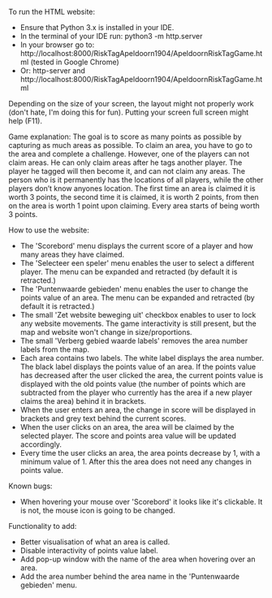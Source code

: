 To run the HTML website:
- Ensure that Python 3.x is installed in your IDE.
- In the terminal of your IDE run: python3 -m http.server
- In your browser go to: http://localhost:8000/RiskTagApeldoorn1904/ApeldoornRiskTagGame.html (tested in Google Chrome)
- Or: http-server and http://localhost:8000/RiskTagApeldoorn1904/ApeldoornRiskTagGame.html

Depending on the size of your screen, the layout might not properly work (don't hate, I'm doing this for fun). Putting your screen full screen might help (F11).

Game explanation:
The goal is to score as many points as possible by capturing as much areas as possible. To claim an area, you have to go to the area and complete a challenge. 
However, one of the players can not claim areas. He can only claim areas after he tags another player. The player he tagged will then become it, and can not claim any areas. The person who is it permanently has the locations of all players, while the other players don’t know anyones location.
The first time an area is claimed it is worth 3 points, the second time it is claimed, it is worth 2 points, from then on the area is worth 1 point upon claiming. Every area starts of being worth 3 points.

How to use the website:
- The 'Scorebord' menu displays the current score of a player and how many areas they have claimed.
- The 'Selecteer een speler' menu enables the user to select a different player. The menu can be expanded and retracted (by default it is retracted.)
- The 'Puntenwaarde gebieden' menu enables the user to change the points value of an area. The menu can be expanded and retracted (by default it is retracted.)
- The small 'Zet website beweging uit' checkbox enables to user to lock any website movements. The game interactivity is still present, but the map and website won't change in size/proportions.
- The small 'Verberg gebied waarde labels' removes the area number labels from the map.
- Each area contains two labels. The white label displays the area number. The black label displays the points value of an area. If the points value has decreased after the user clicked the area, the current points value is displayed with the old points value (the number of points which are subtracted from the player who currently has the area if a new player claims the area) behind it in brackets.
- When the user enters an area, the change in score will be displayed in brackets and grey text behind the current scores.
- When the user clicks on an area, the area will be claimed by the selected player. The score and points area value will be updated accordingly.
- Every time the user clicks an area, the area points decrease by 1, with a minimum value of 1. After this the area does not need any changes in points value.

Known bugs:
- When hovering your mouse over 'Scorebord' it looks like it's clickable. It is not, the mouse icon is going to be changed.

Functionality to add:
- Better visualisation of what an area is called.
- Disable interactivity of points value label.
- Add pop-up window with the name of the area when hovering over an area.
- Add the area number behind the area name in the 'Puntenwaarde gebieden' menu.